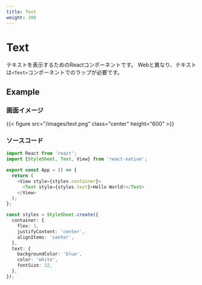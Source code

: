 ```yaml
---
title: Text
weight: 300
---
```

# Text

テキストを表示するためのReactコンポーネントです。
Webと異なり、テキストは`<Text>`コンポーネントでのラップが必要です。

## Example

### 画面イメージ

{{< figure src="/images/text.png" class="center" height="600" >}}

### ソースコード

```typescript
import React from 'react';
import {StyleSheet, Text, View} from 'react-native';

export const App = () => {
  return (
    <View style={styles.container}>
      <Text style={styles.text}>Hello World!</Text>
    </View>
  );
};

const styles = StyleSheet.create({
  container: {
    flex: 1,
    justifyContent: 'center',
    alignItems: 'center',
  },
  text: {
    backgroundColor: 'blue',
    color: 'white',
    fontSize: 32,
  },
});
```

